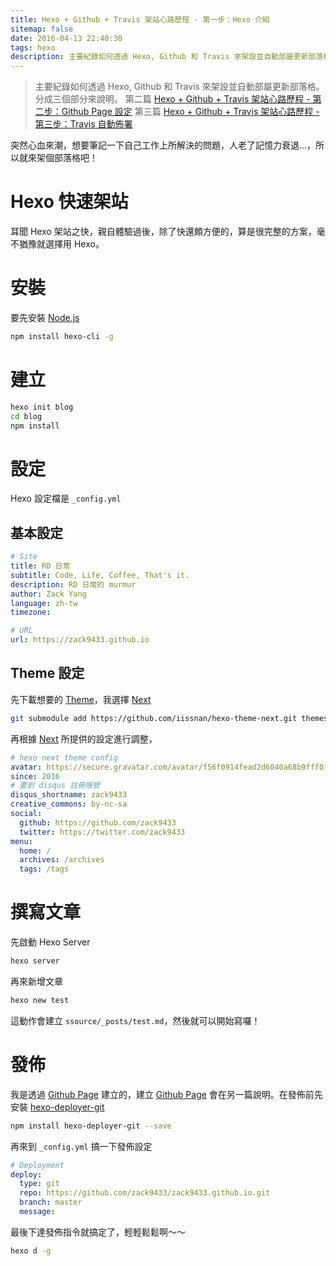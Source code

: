 ```yaml
---
title: Hexo + Github + Travis 架站心路歷程 - 第一步：Hexo 介紹
sitemap: false
date: 2016-04-13 22:40:30
tags: hexo
description: 主要紀錄如何透過 Hexo, Github 和 Travis 來架設並自動部屬更新部落格。分成三個部分來說明。
---
```


> 主要紀錄如何透過 Hexo, Github 和 Travis 來架設並自動部屬更新部落格。分成三個部分來說明。
> 第二篇 [Hexo + Github + Travis 架站心路歷程 - 第二步：Github Page 設定](http://zack9433.github.io/2016/04/14/github-page-intro/)
> 第三篇 [Hexo + Github + Travis 架站心路歷程 - 第三步：Travis
自動佈署](http://zack9433.github.io/2016/04/17/travis-for-blog/)

突然心血來潮，想要筆記一下自己工作上所解決的問題，人老了記憶力衰退...，所以就來架個部落格吧！

# Hexo 快速架站
耳聞 Hexo 架站之快，親自體驗過後，除了快還頗方便的，算是很完整的方案，毫不猶豫就選擇用 Hexo。

# 安裝
要先安裝 [Node.js](https://nodejs.org/en/)
```sh
npm install hexo-cli -g
```
# 建立
```sh
hexo init blog
cd blog
npm install
```
# 設定
Hexo 設定檔是 `_config.yml`
## 基本設定
```yml
# Site
title: RD 日常
subtitle: Code, Life, Coffee, That's it.
description: RD 日常的 murmur
author: Zack Yang
language: zh-tw
timezone:

# URL
url: https://zack9433.github.io
```
## Theme 設定
先下載想要的 [Theme](https://hexo.io/themes/)，我選擇 [Next](https://github.com/iissnan/hexo-theme-next)
```sh
git submodule add https://github.com/iissnan/hexo-theme-next.git themes/next
```
再根據 [Next](https://github.com/iissnan/hexo-theme-next) 所提供的設定進行調整，
```yml
# hexo next theme config
avatar: https://secure.gravatar.com/avatar/f56f0914fead2d6040a68b9fff0f39be
since: 2016
# 要到 disqus 註冊帳號
disqus_shortname: zack9433
creative_commons: by-nc-sa
social:
  github: https://github.com/zack9433
  twitter: https://twitter.com/zack9433
menu:
  home: /
  archives: /archives
  tags: /tags
```

# 撰寫文章
先啟動 Hexo Server
```sh
hexo server
```
再來新增文章
```sh
hexo new test
```
這動作會建立 `ssource/_posts/test.md`，然後就可以開始寫囉！

# 發佈
我是透過 [Github Page](https://pages.github.com/) 建立的，建立 [Github Page](https://pages.github.com/) 會在另一篇說明。在發佈前先安裝 [hexo-deployer-git](https://github.com/iissnan/hexo-theme-next)
```sh
npm install hexo-deployer-git --save
```
再來到 `_config.yml` 搞一下發佈設定
```yml
# Deployment
deploy:
  type: git
  repo: https://github.com/zack9433/zack9433.github.io.git
  branch: master
  message:
```
最後下達發佈指令就搞定了，輕輕鬆鬆啊～～
```sh
hexo d -g
```
